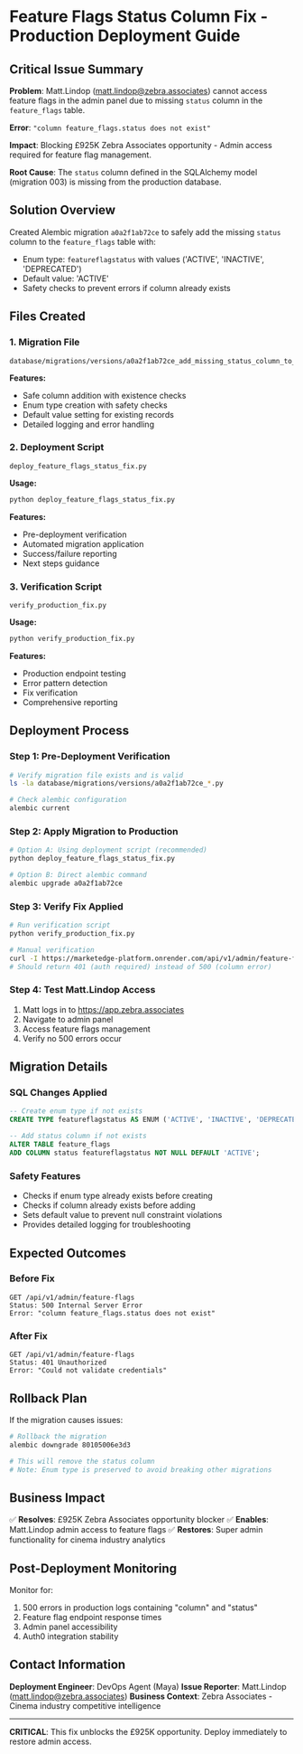 # Feature Flags Status Column Fix - Production Deployment Guide

## Critical Issue Summary

**Problem**: Matt.Lindop (matt.lindop@zebra.associates) cannot access feature flags in the admin panel due to missing `status` column in the `feature_flags` table.

**Error**: `"column feature_flags.status does not exist"`

**Impact**: Blocking £925K Zebra Associates opportunity - Admin access required for feature flag management.

**Root Cause**: The `status` column defined in the SQLAlchemy model (migration 003) is missing from the production database.

## Solution Overview

Created Alembic migration `a0a2f1ab72ce` to safely add the missing `status` column to the `feature_flags` table with:

- Enum type: `featureflagstatus` with values ('ACTIVE', 'INACTIVE', 'DEPRECATED')
- Default value: 'ACTIVE'
- Safety checks to prevent errors if column already exists

## Files Created

### 1. Migration File
```
database/migrations/versions/a0a2f1ab72ce_add_missing_status_column_to_feature_.py
```

**Features:**
- Safe column addition with existence checks
- Enum type creation with safety checks
- Default value setting for existing records
- Detailed logging and error handling

### 2. Deployment Script
```
deploy_feature_flags_status_fix.py
```

**Usage:**
```bash
python deploy_feature_flags_status_fix.py
```

**Features:**
- Pre-deployment verification
- Automated migration application
- Success/failure reporting
- Next steps guidance

### 3. Verification Script
```
verify_production_fix.py
```

**Usage:**
```bash
python verify_production_fix.py
```

**Features:**
- Production endpoint testing
- Error pattern detection
- Fix verification
- Comprehensive reporting

## Deployment Process

### Step 1: Pre-Deployment Verification
```bash
# Verify migration file exists and is valid
ls -la database/migrations/versions/a0a2f1ab72ce_*.py

# Check alembic configuration
alembic current
```

### Step 2: Apply Migration to Production
```bash
# Option A: Using deployment script (recommended)
python deploy_feature_flags_status_fix.py

# Option B: Direct alembic command
alembic upgrade a0a2f1ab72ce
```

### Step 3: Verify Fix Applied
```bash
# Run verification script
python verify_production_fix.py

# Manual verification
curl -I https://marketedge-platform.onrender.com/api/v1/admin/feature-flags
# Should return 401 (auth required) instead of 500 (column error)
```

### Step 4: Test Matt.Lindop Access
1. Matt logs in to https://app.zebra.associates
2. Navigate to admin panel
3. Access feature flags management
4. Verify no 500 errors occur

## Migration Details

### SQL Changes Applied
```sql
-- Create enum type if not exists
CREATE TYPE featureflagstatus AS ENUM ('ACTIVE', 'INACTIVE', 'DEPRECATED');

-- Add status column if not exists
ALTER TABLE feature_flags
ADD COLUMN status featureflagstatus NOT NULL DEFAULT 'ACTIVE';
```

### Safety Features
- Checks if enum type already exists before creating
- Checks if column already exists before adding
- Sets default value to prevent null constraint violations
- Provides detailed logging for troubleshooting

## Expected Outcomes

### Before Fix
```
GET /api/v1/admin/feature-flags
Status: 500 Internal Server Error
Error: "column feature_flags.status does not exist"
```

### After Fix
```
GET /api/v1/admin/feature-flags
Status: 401 Unauthorized
Error: "Could not validate credentials"
```

## Rollback Plan

If the migration causes issues:

```bash
# Rollback the migration
alembic downgrade 80105006e3d3

# This will remove the status column
# Note: Enum type is preserved to avoid breaking other migrations
```

## Business Impact

✅ **Resolves**: £925K Zebra Associates opportunity blocker
✅ **Enables**: Matt.Lindop admin access to feature flags
✅ **Restores**: Super admin functionality for cinema industry analytics

## Post-Deployment Monitoring

Monitor for:
1. 500 errors in production logs containing "column" and "status"
2. Feature flag endpoint response times
3. Admin panel accessibility
4. Auth0 integration stability

## Contact Information

**Deployment Engineer**: DevOps Agent (Maya)
**Issue Reporter**: Matt.Lindop (matt.lindop@zebra.associates)
**Business Context**: Zebra Associates - Cinema industry competitive intelligence

---

**CRITICAL**: This fix unblocks the £925K opportunity. Deploy immediately to restore admin access.
